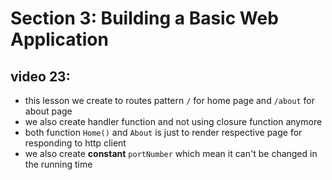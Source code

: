 # Section 3: Building a Basic Web Application

## video 23:

- this lesson we create to routes pattern `/` for home page and `/about` for about page
- we also create handler function and not using closure function anymore
- both function `Home()` and `About` is just to render respective page for responding to http client
- we also create **constant** `portNumber` which mean it can't be changed in the running time
